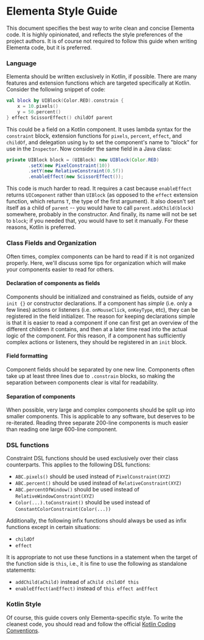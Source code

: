 # Elementa Style Guide

This document specifies the best way to write clean and concise Elementa code. It is highly opinionated,
and reflects the style preferences of the project authors. It is of course not required to follow this
guide when writing Elementa code, but it is preferred. 

### Language

Elementa should be written exclusively in Kotlin, if possible. There are many features and extension
functions which are targeted specifically at Kotlin. Consider the following snippet of code:

```kotlin
val block by UIBlock(Color.RED).constrain {
    x = 10.pixels()
    y = 50.percent() 
} effect ScissorEffect() childOf parent
```

This could be a field on a Kotlin component. It uses lambda syntax for the `constraint` block, extension
functions for `pixels`, `percent`, `effect`, and `childOf`, and delegation using `by` to set the component's
name to "block" for use in the `Inspector`. Now consider the same field in a Java class:

```java
private UIBlock block = (UIBlock) new UIBlock(Color.RED)
        .setX(new PixelConstraint(10))
        .setY(new RelativeConstraint(0.5f))
        .enableEffect(new ScissorEffect());
```

This code is much harder to read. It requires a cast because `enableEffect` returns `UIComponent` rather than
`UIBlock` (as opposed to the `effect` extension function, which returns `T`, the type of the first argument).
It also doesn't set itself as a child of `parent` -- you would have to call `parent.addChild(block)` 
somewhere, probably in the constructor. And finally, its name will not be set to `block`; if you needed
that, you would have to set it manually. For these reasons, Kotlin is preferred.

### Class Fields and Organization

Often times, complex components can be hard to read if it is not organized properly. Here, we'll discuss some tips for
organization which will make your components easier to read for others.

#### Declaration of components as fields

Components should be initialized and constrained as fields, outside of any `init {}` or constructor declarations. If a
component has _simple_ (i.e. only a few lines) actions or listeners (i.e. `onMouseClick`, `onKeyType`, etc), they can be
registered in the field initializer. The reason for keeping declarations simple is that it is easier to read a component
if one can first get an overview of the different children it contains, and then at a later time read into the actual
logic of the component. For this reason, if a component has sufficiently complex actions or listeners, they should be 
registered in an `init` block. 

#### Field formatting

Component fields should be separated by one new line. Components often take up at least three lines due to `.constrain`
blocks, so making the separation between components clear is vital for readability. 

#### Separation of components

When possible, very large and complex components should be split up into smaller components. This is applicable to
any software, but deserves to be re-iterated. Reading three separate 200-line components is much easier than reading
one large 600-line component.

### DSL functions

Constraint DSL functions should be used exclusively over their class counterparts. This applies to the following 
DSL functions:

- `ABC.pixels()` should be used instead of `PixelConstraint(XYZ)`
- `ABC.percent()` should be used instead of `RelativeConstraint(XYZ)`
- `ABC.percentOfWindow()` should be used instead of `RelativeWindowConstraint(XYZ)`
- `Color(...).toConstraint()` should be used instead of `ConstantColorConstraint(Color(...))`

Additionally, the following infix functions should always be used as infix functions except in certain situations:

- `childOf`
- `effect`

It is appropriate to not use these functions in a statement when the target of the function side is `this`, i.e., it is 
fine to use the following as standalone statements:

- `addChild(aChild)` instead of `aChild childOf this`
- `enableEffect(anEffect)` instead of `this effect anEffect`

### Kotlin Style

Of course, this guide covers only Elementa-specific style. To write the cleanest code, you should read and follow the
official [Kotlin Coding Conventions](https://kotlinlang.org/docs/reference/coding-conventions.html).
